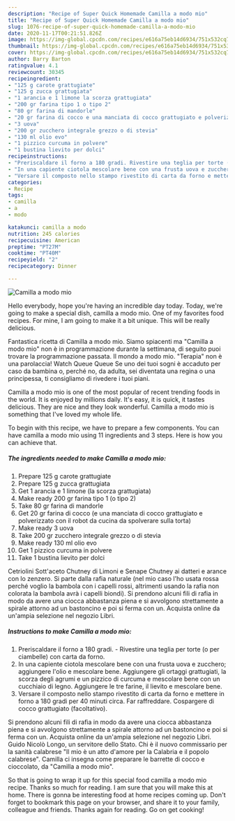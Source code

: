 ```yaml
---
description: "Recipe of Super Quick Homemade Camilla a modo mio"
title: "Recipe of Super Quick Homemade Camilla a modo mio"
slug: 1076-recipe-of-super-quick-homemade-camilla-a-modo-mio
date: 2020-11-17T00:21:51.826Z
image: https://img-global.cpcdn.com/recipes/e616a75eb14d6934/751x532cq70/camilla-a-modo-mio-recipe-main-photo.jpg
thumbnail: https://img-global.cpcdn.com/recipes/e616a75eb14d6934/751x532cq70/camilla-a-modo-mio-recipe-main-photo.jpg
cover: https://img-global.cpcdn.com/recipes/e616a75eb14d6934/751x532cq70/camilla-a-modo-mio-recipe-main-photo.jpg
author: Barry Barton
ratingvalue: 4.1
reviewcount: 30345
recipeingredient:
- "125 g carote grattugiate"
- "125 g zucca grattugiata"
- "1 arancia e 1 limone la scorza grattugiata"
- "200 gr farina tipo 1 o tipo 2"
- "80 gr farina di mandorle"
- "20 gr farina di cocco e una manciata di cocco grattugiato e polverizzato con il robot da cucina da spolverare sulla torta"
- "3 uova"
- "200 gr zucchero integrale grezzo o di stevia"
- "130 ml olio evo"
- "1 pizzico curcuma in polvere"
- "1 bustina lievito per dolci"
recipeinstructions:
- "Preriscaldare il forno a 180 gradi. Rivestire una teglia per torte (o per ciambelle) con carta da forno."
- "In una capiente ciotola mescolare bene con una frusta uova e zucchero; aggiungere l&#39;olio e mescolare bene. Aggiungere gli ortaggi grattugiati, la scorza degli agrumi e un pizzico di curcuma e mescolare bene con un cucchiaio di legno. Aggiungere le tre farine, il lievito e mescolare bene."
- "Versare il composto nello stampo rivestito di carta da forno e mettere in forno a 180 gradi per 40 minuti circa. Far raffreddare. Cospargere di cocco grattugiato (facoltativo)."
categories:
- Recipe
tags:
- camilla
- a
- modo

katakunci: camilla a modo 
nutrition: 245 calories
recipecuisine: American
preptime: "PT27M"
cooktime: "PT40M"
recipeyield: "2"
recipecategory: Dinner

---
```



![Camilla a modo mio](https://img-global.cpcdn.com/recipes/e616a75eb14d6934/751x532cq70/camilla-a-modo-mio-recipe-main-photo.jpg)

Hello everybody, hope you're having an incredible day today. Today, we're going to make a special dish, camilla a modo mio. One of my favorites food recipes. For mine, I am going to make it a bit unique. This will be really delicious.

Fantastica ricetta di Camilla a modo mio. Siamo spiacenti ma &#34;Camilla a modo mio&#34; non è in programmazione durante la settimana, di seguito puoi trovare la programmazione passata. Il mondo a modo mio. &#34;Terapia&#34; non è una parolaccia! Watch Queue Queue Se uno dei tuoi sogni è accaduto per caso da bambina o, perché no, da adulta, sei diventata una regina o una principessa, ti consigliamo di rivedere i tuoi piani.

Camilla a modo mio is one of the most popular of recent trending foods in the world. It is enjoyed by millions daily. It's easy, it is quick, it tastes delicious. They are nice and they look wonderful. Camilla a modo mio is something that I've loved my whole life.


To begin with this recipe, we have to prepare a few components. You can have camilla a modo mio using 11 ingredients and 3 steps. Here is how you can achieve that.

<!--inarticleads1-->

##### The ingredients needed to make Camilla a modo mio:

1. Prepare 125 g carote grattugiate
1. Prepare 125 g zucca grattugiata
1. Get 1 arancia e 1 limone (la scorza grattugiata)
1. Make ready 200 gr farina tipo 1 (o tipo 2)
1. Take 80 gr farina di mandorle
1. Get 20 gr farina di cocco (e una manciata di cocco grattugiato e polverizzato con il robot da cucina da spolverare sulla torta)
1. Make ready 3 uova
1. Take 200 gr zucchero integrale grezzo o di stevia
1. Make ready 130 ml olio evo
1. Get 1 pizzico curcuma in polvere
1. Take 1 bustina lievito per dolci


Cetriolini Sott&#39;aceto Chutney di Limoni e Senape Chutney ai datteri e arance con lo zenzero. Si parte dalla rafia naturale (nel mio caso l&#39;ho usata rossa perché voglio la bambola con i capelli rossi, altrimenti usando la rafia non colorata la bambola avrà i capelli biondi). Si prendono alcuni fili di rafia in modo da avere una ciocca abbastanza piena e si avvolgono strettamente a spirale attorno ad un bastoncino e poi si ferma con un. Acquista online da un&#39;ampia selezione nel negozio Libri. 

<!--inarticleads2-->

##### Instructions to make Camilla a modo mio:

1. Preriscaldare il forno a 180 gradi. - Rivestire una teglia per torte (o per ciambelle) con carta da forno.
1. In una capiente ciotola mescolare bene con una frusta uova e zucchero; aggiungere l&#39;olio e mescolare bene. Aggiungere gli ortaggi grattugiati, la scorza degli agrumi e un pizzico di curcuma e mescolare bene con un cucchiaio di legno. Aggiungere le tre farine, il lievito e mescolare bene.
1. Versare il composto nello stampo rivestito di carta da forno e mettere in forno a 180 gradi per 40 minuti circa. Far raffreddare. Cospargere di cocco grattugiato (facoltativo).


Si prendono alcuni fili di rafia in modo da avere una ciocca abbastanza piena e si avvolgono strettamente a spirale attorno ad un bastoncino e poi si ferma con un. Acquista online da un&#39;ampia selezione nel negozio Libri. Guido Nicolò Longo, un servitore dello Stato. Chi è il nuovo commissario per la sanità calabrese &#34;Il mio è un atto d&#39;amore per la Calabria e il popolo calabrese&#34;. Camilla ci insegna come preparare le barrette di cocco e cioccolato, da &#34;Camilla a modo mio&#34;. 

So that is going to wrap it up for this special food camilla a modo mio recipe. Thanks so much for reading. I am sure that you will make this at home. There is gonna be interesting food at home recipes coming up. Don't forget to bookmark this page on your browser, and share it to your family, colleague and friends. Thanks again for reading. Go on get cooking!
